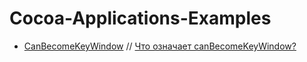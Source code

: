 # Cocoa-Applications-Examples

  - [CanBecomeKeyWindow][cbkv-repo-url] // [Что означает canBecomeKeyWindow?][cbkv-post-url]
 
   [cbkv-repo-url]: <https://github.com/devtype-blogspot-com/Cocoa-Applications-Examples/tree/master/CanBecomeKeyWindow>
   [cbkv-post-url]: <http://devtype.blogspot.com/2016/01/Chto-oznachaet-canBecomeKeyWindow.html>

